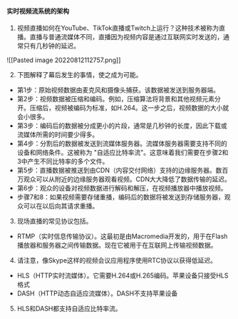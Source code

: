 #### 实时视频流系统的架构

1. 视频直播如何在YouTube、TikTok直播或Twitch上运行？这种技术被称为直播。直播与普通流媒体不同，直播因为视频内容是通过互联网实时发送的，通常只有几秒钟的延迟。

![[Pasted image 20220812112757.png]]

2. 下图解释了幕后发生的事情，使之成为可能。  
  
- 第1步：原始视频数据由麦克风和摄像头捕获。该数据被发送到服务器端。  
- 第2步：视频数据被压缩和编码。例如，压缩算法将背景和其他视频元素分开。压缩后，视频被编码为标准，如H.264。这一步之后，视频数据的大小就会小很多。  
- 第3步：编码后的数据被分成更小的片段，通常是几秒钟的长度，因此下载或流媒体所需的时间要少得多。  
- 第4步：分割后的数据被发送到流媒体服务器。流媒体服务器需要支持不同的设备和网络条件。这被称为 "自适应比特率流"。这意味着我们需要在步骤2和3中产生不同比特率的多个文件。  
- 第5步：直播数据被推送到由CDN（内容交付网络）支持的边缘服务器。数百万观众可以从附近的边缘服务器观看视频。CDN大大降低了数据传输的延迟。  
- 第6步：观众的设备对视频数据进行解码和解压，在视频播放器中播放视频。  
- 步骤7和8：如果视频需要存储重播，编码后的数据将被发送到存储服务器，观众可以在以后向其请求重播。  
  
3. 现场直播的常见协议包括。
- RTMP（实时信息传输协议）。这最初是由Macromedia开发的，用于在Flash播放器和服务器之间传输数据。现在它被用于在互联网上传输视频数据。

4. 请注意，像Skype这样的视频会议应用程序使用RTC协议以获得低延迟。
- HLS（HTTP实时流媒体）。它需要H.264或H.265编码。苹果设备只接受HLS格式 
- DASH（HTTP动态自适应流媒体）。DASH不支持苹果设备

5. HLS和DASH都支持自适应比特率流。